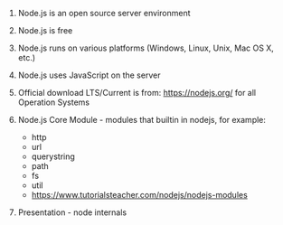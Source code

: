 1. Node.js is an open source server environment
2. Node.js is free
3. Node.js runs on various platforms (Windows, Linux, Unix, Mac OS X, etc.)
4. Node.js uses JavaScript on the server
5. Official download LTS/Current is from: https://nodejs.org/ for all Operation Systems
6. Node.js Core Module - modules that builtin in nodejs, for example:

    - http
    - url
    - querystring
    - path
    - fs
    - util

    * https://www.tutorialsteacher.com/nodejs/nodejs-modules

7. Presentation - node internals
